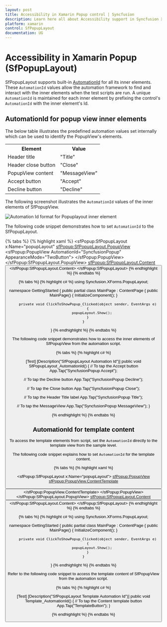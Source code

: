 ```yaml
---
layout: post
title: Accessibility in Xamarin Popup control | Syncfusion
description: Learn here all about Accessibility support in Syncfusion Xamarin Popup (SfPopupLayout) control and more.
platform: xamarin
control: SfPopupLayout
documentation: UG
---
```


# Accessibility in Xamarin Popup (SfPopupLayout)

SfPopupLayout supports built-in [AutomationId](https://docs.microsoft.com/en-gb/dotnet/api/xamarin.forms.element.automationid?view=xamarin-forms#Xamarin_Forms_Element_AutomationId) for all its inner elements. These `AutomationId` values allow the automation framework to find and interact with the inner elements when the test scripts are run. A unique `AutomationId` is maintained for each inner element by prefixing the control's `AutomationId` with the inner element's Id.

## AutomationId for popup view inner elements

The below table illustrates the predefined automation values set internally which can be used to identify the PopupView's elements.

<table>
<tr>
<th>Element</th>
<th>Value</th>
</tr>
<tr>
<td>Header title</td>
<td>"Title"</td>
</tr>
<tr>
<td>Header close button</td>
<td>"Close"</td>
</tr>
<tr>
<td>PopupView content</td>
<td>"MessageView"</td>
</tr>
<tr>
<td>Accept button</td>
<td>"Accept"</td>
</tr>
<tr>
<td>Decline button</td>
<td>"Decline"</td>
</tr>
</table>

The following screenshot illustrates the `AutomationId` values of the inner elements of SfPopupView.

![Automation Id format for Popuplayout inner element](PopupLayout_images/AutomationId_Popup.png)

The following code snippet demonstrates how to set `AutomationId` to the SfPopupLayout.

{% tabs %}
{% highlight xaml %}
<ContentPage xmlns="http://xamarin.com/schemas/2014/forms"
             xmlns:x="http://schemas.microsoft.com/winfx/2009/xaml"
             xmlns:local="clr-namespace:GettingStarted"
             x:Class="GettingStarted.MainPage" 
             Padding="0,40,0,0"
             xmlns:sfPopup="clr-namespace:Syncfusion.XForms.PopupLayout;assembly=Syncfusion.SfPopupLayout.XForms">
<sfPopup:SfPopupLayout x:Name="popupLayout"
<sfPopup:SfPopupLayout.PopupView>
                    <sfPopup:PopupView AutomationId="SyncfusionPopup" AppearanceMode="TwoButton">
                    </sfPopup:PopupView>
</sfPopup:SfPopupLayout.PopupView>
   <sfPopup:SfPopupLayout.Content>
     <StackLayout x:Name="mainLayout">
       <Button x:Name="clickToShowPopup" Text="Click To Show Popup" 
               VerticalOptions="Start" HorizontalOptions="FillAndExpand"
                Clicked="ClickToShowPopup_Clicked"/>
     </StackLayout>
    </sfPopup:SfPopupLayout.Content>
  </sfPopup:SfPopupLayout>
  </ContentPage>
{% endhighlight %}
{% endtabs %}

{% tabs %}
{% highlight c# %}
using Syncfusion.XForms.PopupLayout;

namespace GettingStarted
{
    public partial class MainPage : ContentPage
    {
        public MainPage()
        {
            InitializeComponent();
        }

        private void ClickToShowPopup_Clicked(object sender, EventArgs e)
        {
            popupLayout.Show();
        }
    }
}
{% endhighlight %}
{% endtabs %}

The following code snippet demonstrates how to access the inner elements of SfPopupView from the automation script.

{% tabs %}
{% highlight c# %}

[Test]
[Description("SfPopupLayout Automation Id")]
public void SfPopupLayout_AutomationId()
{
   // To tap the Accept button
   App.Tap("SyncfusionPopup Accept");

   // To tap the Decline button
   App.Tap("SyncfusionPopup Decline");

   // To tap the Close button
   App.Tap("SyncfusionPopup Close");

   // To tap the Header Title label
   App.Tap("SyncfusionPopup Title");

   // To tap the MessageView
   App.Tap("SyncfusionPopup MessageView");
}

{% endhighlight %}
{% endtabs %}


## AutomationId for template content 

To access the template elements from script, set the `AutomationId` directly to the template view from the sample level.

The following code snippet explains how to set `AutomationId` for the template content.

{% tabs %}
{% highlight xaml %}

<ContentPage xmlns="http://xamarin.com/schemas/2014/forms"
             xmlns:x="http://schemas.microsoft.com/winfx/2009/xaml"
             xmlns:local="clr-namespace:GettingStarted"
             x:Class="GettingStarted.MainPage" 
             Padding="0,40,0,0"
             xmlns:sfPopup="clr-namespace:Syncfusion.XForms.PopupLayout;assembly=Syncfusion.SfPopupLayout.XForms">
<sfPopup:SfPopupLayout x:Name="popupLayout">
<sfPopup:PopupView>
            <sfPopup:PopupView.ContentTemplate>
                <DataTemplate>
                    <Button Text="This is SfPopupLayout" BackgroundColor="SkyBlue"
                           AutomationId="TemplateButton"/>
                </DataTemplate>
            </sfPopup:PopupView.ContentTemplate>
        </sfPopup:PopupView>
    </sfPopup:SfPopupLayout.PopupView>
   <sfPopup:SfPopupLayout.Content>
     <StackLayout x:Name="mainLayout">
       <Button x:Name="clickToShowPopup" Text="Click To Show Popup" 
               VerticalOptions="Start" HorizontalOptions="FillAndExpand"
                Clicked="ClickToShowPopup_Clicked"/>
     </StackLayout>
    </sfPopup:SfPopupLayout.Content>
  </sfPopup:SfPopupLayout>
  </ContentPage>
{% endhighlight %}
{% endtabs %}

{% tabs %}
{% highlight c# %}
using Syncfusion.XForms.PopupLayout;

namespace GettingStarted
{
    public partial class MainPage : ContentPage
    {
        public MainPage()
        {
            InitializeComponent();
        }

        private void ClickToShowPopup_Clicked(object sender, EventArgs e)
        {
            popupLayout.Show();
        }
    }
}
{% endhighlight %}
{% endtabs %}

Refer to the following code snippet to access the template content of SfPopupView from the automation script.

{% tabs %}
{% highlight c# %}

[Test]
[Description("SfPopupLayout Template Automation Id")]
public void Template_AutomationId()
{
   // To tap the Content template button
   App.Tap("TemplateButton");
}

{% endhighlight %}
{% endtabs %}
